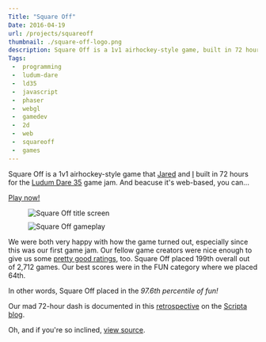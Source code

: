 ```yaml
---
Title: "Square Off"
Date: 2016-04-19
url: /projects/squareoff
thumbnail: ./square-off-logo.png
description: Square Off is a 1v1 airhockey-style game, built in 72 hours for [LD35](http://ludumdare.com/compo/2016/04/13/welcome-to-ludum-dare-35/).
Tags:
 -  programming
 -  ludum-dare
 -  ld35
 -  javascript
 -  phaser
 -  webgl
 -  gamedev
 -  2d
 -  web
 -  squareoff
 -  games
---
```


Square Off is a 1v1 airhockey-style game that [Jared][jared] and [I][mwcz]
built in 72 hours for the [Ludum Dare 35][ld35] game jam. And beacuse it's
web-based, you can...

<p class="text-center"><a class="btn btn-default btn-lg" href="http://sqoff.com">Play now!</a></p>

<style>
.sqoff-grid {
    display: grid;
    grid-template-columns: repeat(auto-fill, minmax(300px, 1fr));
    grid-gap: 10px;
}
</style>

<figure class="sqoff-grid">
    <img src="{filename}/static/images/projects/squareoff/title.png" alt="Square Off title screen" />
    <img src="{filename}/static/images/projects/squareoff/screenshot.png" alt="Square Off gameplay" />
</figure>

We were both very happy with how the game turned out, especially since this was
our first game jam. Our fellow game creators were nice enough to give us some
[pretty good ratings][ld35-sqoff], too. Square Off placed 199th overall out of
2,712 games. Our best scores were in the FUN category where we placed 64th.

In other words, Square Off placed in the _97.6th percentile of fun!_

Our mad 72-hour dash is documented in this [retrospective][retro] on the
[Scripta blog][scripta].

Oh, and if you're so inclined, [view source][source].

<div hidden>
    <img hidden src="square-off-logo.png">
</div>

[fb]: https://www.facebook.com/zorbio/
[scripta]: http://scripta.co/
[mwcz]: https://twitter.com/mwcz/
[jared]: https://twitter.com/caramelcode/
[ld35]: http://ludumdare.com/compo/2016/04/13/welcome-to-ludum-dare-35/
[ld35-sqoff]: http://ludumdare.com/compo/ludum-dare-35/?action=preview&uid=91554
[play]: http://sqoff.com/
[retro]: http://scripta.co/articles/squareoff-ld35/
[source]: https://github.com/ScriptaGames/SquareOff/
